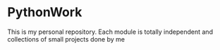 # PythonWork
This is my personal repository.
Each module is totally independent and collections of small projects done by me

